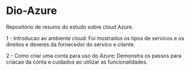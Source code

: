 # Dio-Azure
Repositório de resumo do estudo sobre cloud Azure.

1 - Introducao ao ambiente cloud:
   Foi mostrados os tipos de servicos e os direitos e deveres da fornecedor do servico e cliente.
   
2 - Como criar uma conta para uso do Azure:
  Demonstra os passos para criacao da conta e cuidados ao utilizar as funcionalidades.
